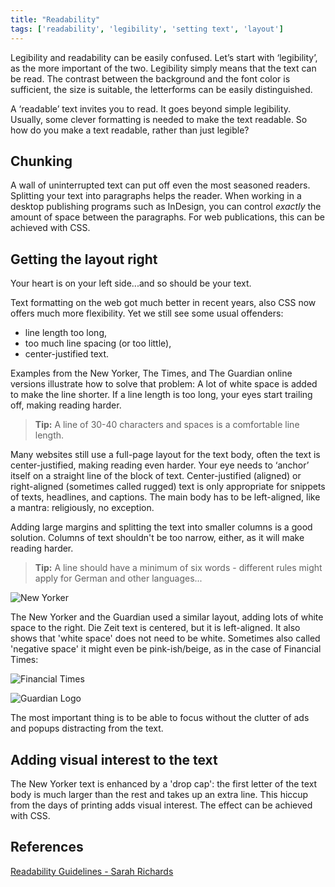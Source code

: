 ```yaml
---
title: "Readability"
tags: ['readability', 'legibility', 'setting text', 'layout']
---
```


Legibility and readability can be easily confused. Let’s start with ‘legibility’, as the more important of the two. Legibility simply means that the text can be read. The contrast between the background and the font color is sufficient, the size is suitable, the letterforms can be easily distinguished. 

<!-- An example of a fancy font that is not so easy to read. -->
 
A ‘readable’ text invites you to read. It goes beyond simple legibility. Usually, some clever formatting is needed to make the text readable. So how do you make a text readable, rather than just legible?

## Chunking

A wall of uninterrupted text can put off even the most seasoned readers. Splitting your text into paragraphs helps the reader. 
When working in a desktop publishing programs such as InDesign, you can control *exactly* the amount of space between the paragraphs. For web publications, this can be achieved with CSS.

## Getting the layout right

Your heart is on your left side...and so should be your text.

Text formatting on the web got much better in recent years, also CSS now offers much more flexibility. Yet we still see some usual offenders:

- line length too long,
- too much line spacing (or too little),
- center-justified text.

Examples from the New Yorker, The Times, and The Guardian online versions illustrate how to solve that problem: A lot of white space is added to make the line shorter. If a line length is too long, your eyes start trailing off, making reading harder.

> **Tip:** A line of 30-40 characters and spaces is a comfortable line length. 

Many websites still use a full-page layout for the text body, often the text is center-justified, making reading even harder. Your eye needs to ‘anchor’ itself on a straight line of the block of text. Center-justified (aligned) or right-aligned (sometimes called rugged) text is only appropriate for snippets of texts, headlines, and captions. The main body has to be left-aligned, like a mantra: religiously, no exception. 

Adding large margins and splitting the text into smaller columns is a good solution. Columns of text shouldn't be too narrow, either, as it will make reading harder. 

> **Tip:** A line should have a minimum of six words - different rules might apply for German and other languages...

![New Yorker](/img/news/new-yorker.png)

The New Yorker and the Guardian used a similar layout, adding lots of white space to the right. 
Die Zeit text is centered, but it is left-aligned. It also shows that 'white space' does not need to be white. Sometimes also called 'negative space' it might even be pink-ish/beige, as in the case of Financial Times:

![Financial Times](/img/news/ft.png)

![Guardian Logo](/img/news/guardian.png)

The most important thing is to be able to focus without the clutter of ads and popups distracting from the text.

## Adding visual interest to the text

The New Yorker text is enhanced by a 'drop cap': the first letter of the text body is much larger than the rest and takes up an extra line. 
This hiccup from the days of printing adds visual interest. The effect can be achieved with CSS. 

## References
 
[Readability Guidelines - Sarah Richards](https://readabilityguidelines.co.uk/) 
<!-- Chris Coyer explains the technique in CSS tricks. -->